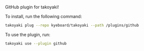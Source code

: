 GitHub plugin for takoyaki!

To install, run the following command:

```bash
takoyaki plug --repo kyeboard/takoyaki --path /plugins/github
```

To use the plugin, run:

```bash
takoyaki use --plugin github
```
